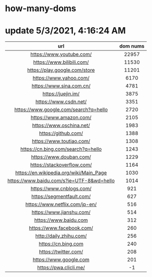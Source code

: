 # how-many-doms

# update 5/3/2021, 4:16:24 AM

url | dom nums
:-: | :-:
https://www.youtube.com/ | 22957
https://www.bilibili.com/ | 11530
https://play.google.com/store | 11201
https://www.yahoo.com/ | 6170
https://www.sina.com.cn/ | 4781
https://juejin.im/ | 3875
https://www.csdn.net/ | 3351
https://www.google.com/search?q=hello | 2720
https://www.amazon.com/ | 2105
https://www.oschina.net/ | 1983
https://github.com/ | 1388
https://www.toutiao.com/ | 1308
https://cn.bing.com/search?q=hello | 1243
https://www.douban.com/ | 1229
https://stackoverflow.com/ | 1164
https://en.wikipedia.org/wiki/Main_Page | 1030
https://www.baidu.com/s?ie=UTF-8&wd=hello | 1014
https://www.cnblogs.com/ | 921
https://segmentfault.com/ | 627
https://www.netflix.com/jp-en/ | 516
https://www.jianshu.com/ | 514
https://www.baidu.com | 312
https://www.facebook.com/ | 260
http://daily.zhihu.com/ | 256
https://cn.bing.com | 240
https://twitter.com/ | 208
https://www.google.com | 201
https://pwa.clicli.me/ | -1
